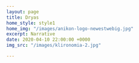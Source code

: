 ```yaml
---
layout: page
title: Dryas
home_style: style1
home_img: "/images/anikon-logo-newestwebig.jpg"
excerpt: Narrative
date: 2020-04-10 22:00:00 +0000
img_src: "/images/klironomia-2.jpg"

---
```

